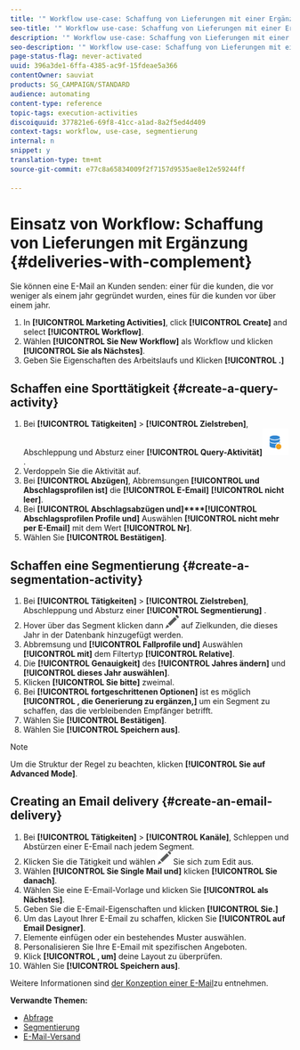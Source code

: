 ```yaml
---
title: '" Workflow use-case: Schaffung von Lieferungen mit einer Ergänzung "'
seo-title: '" Workflow use-case: Schaffung von Lieferungen mit einer Ergänzung "'
description: '" Workflow use-case: Schaffung von Lieferungen mit einer Ergänzung "'
seo-description: '" Workflow use-case: Schaffung von Lieferungen mit einer Ergänzung "'
page-status-flag: never-activated
uuid: 396a3de1-6ffa-4385-ac9f-15fdeae5a366
contentOwner: sauviat
products: SG_CAMPAIGN/STANDARD
audience: automating
content-type: reference
topic-tags: execution-activities
discoiquuid: 377821e6-69f8-41cc-a1ad-8a2f5ed4d409
context-tags: workflow, use-case, segmentierung
internal: n
snippet: y
translation-type: tm+mt
source-git-commit: e77c8a65834009f2f7157d9535ae8e12e59244ff

---
```



# Einsatz von Workflow: Schaffung von Lieferungen mit Ergänzung {#deliveries-with-complement}

Sie können eine E-Mail an Kunden senden: einer für die kunden, die vor weniger als einem jahr gegründet wurden, eines für die kunden vor über einem jahr.

1. In **[!UICONTROL Marketing Activities]**, click **[!UICONTROL Create]** and select **[!UICONTROL Workflow]**.
1. Wählen **[!UICONTROL Sie New Workflow]** als Workflow und klicken **[!UICONTROL Sie als Nächstes]**.
1. Geben Sie Eigenschaften des Arbeitslaufs und Klicken **[!UICONTROL .]**

## Schaffen eine Sporttätigkeit {#create-a-query-activity}

1. Bei **[!UICONTROL Tätigkeiten]** &gt; **[!UICONTROL Zielstreben]**, Abschleppung und Absturz einer **[!UICONTROL Query-Aktivität]**![](assets/query.png).
1. Verdoppeln Sie die Aktivität auf.
1. Bei **[!UICONTROL Abzügen]**, Abbremsungen **[!UICONTROL und Abschlagsprofilen ist]** die **[!UICONTROL E-Email]** **[!UICONTROL nicht leer]**.
1. Bei **[!UICONTROL Abschlagsabzügen und]****[!UICONTROL Abschlagsprofilen Profile und]** Auswählen **[!UICONTROL nicht mehr per E-Email]** mit dem Wert **[!UICONTROL Nr]**.
1. Wählen Sie **[!UICONTROL Bestätigen]**.

## Schaffen eine Segmentierung {#create-a-segmentation-activity}

1. Bei **[!UICONTROL Tätigkeiten]** &gt; **[!UICONTROL Zielstreben]**, Abschleppung und Absturz einer **[!UICONTROL Segmentierung]** .
1. Hover über das Segment klicken dann ![](assets/edit_darkgrey-24px.png) auf Zielkunden, die dieses Jahr in der Datenbank hinzugefügt werden.
1. Abbremsung und **[!UICONTROL Fallprofile und]** Auswählen **[!UICONTROL mit]** dem Filtertyp **[!UICONTROL Relative]**.
1. Die **[!UICONTROL Genauigkeit]** des **[!UICONTROL Jahres ändern]** und **[!UICONTROL dieses Jahr auswählen]**.
1. Klicken **[!UICONTROL Sie bitte]** zweimal.
1. Bei **[!UICONTROL fortgeschrittenen Optionen]** ist es möglich **[!UICONTROL , die Generierung zu ergänzen,]** um ein Segment zu schaffen, das die verbleibenden Empfänger betrifft.
1. Wählen Sie **[!UICONTROL Bestätigen]**.
1. Wählen Sie **[!UICONTROL Speichern aus]**.

>[!NOTE]
>
>Um die Struktur der Regel zu beachten, klicken **[!UICONTROL Sie auf Advanced Mode]**.

## Creating an Email delivery {#create-an-email-delivery}

1. Bei **[!UICONTROL Tätigkeiten]** &gt; **[!UICONTROL Kanäle]**, Schleppen und Abstürzen einer E-Email nach jedem Segment.
1. Klicken Sie die Tätigkeit und wählen ![](assets/edit_darkgrey-24px.png) Sie sich zum Edit aus.
1. Wählen **[!UICONTROL Sie Single Mail und]** klicken **[!UICONTROL Sie danach]**.
1. Wählen Sie eine E-Email-Vorlage und klicken Sie **[!UICONTROL als Nächstes]**.
1. Geben Sie die E-Email-Eigenschaften und klicken **[!UICONTROL Sie.]**
1. Um das Layout Ihrer E-Email zu schaffen, klicken Sie **[!UICONTROL auf Email Designer]**.
1. Elemente einfügen oder ein bestehendes Muster auswählen.
1. Personalisieren Sie Ihre E-Email mit spezifischen Angeboten.
1. Klick **[!UICONTROL , um]** deine Layout zu überprüfen.
1. Wählen Sie **[!UICONTROL Speichern aus]**.

Weitere Informationen sind [der Konzeption einer E-Mail](../../designing/using/about-email-content-design.md#designing-an-email-content-from-scratch)zu entnehmen.

**Verwandte Themen:**

* [Abfrage](../../automating/using/query.md)
* [Segmentierung](../../automating/using/segmentation.md)
* [E-Mail-Versand](../../automating/using/email-delivery.md)
